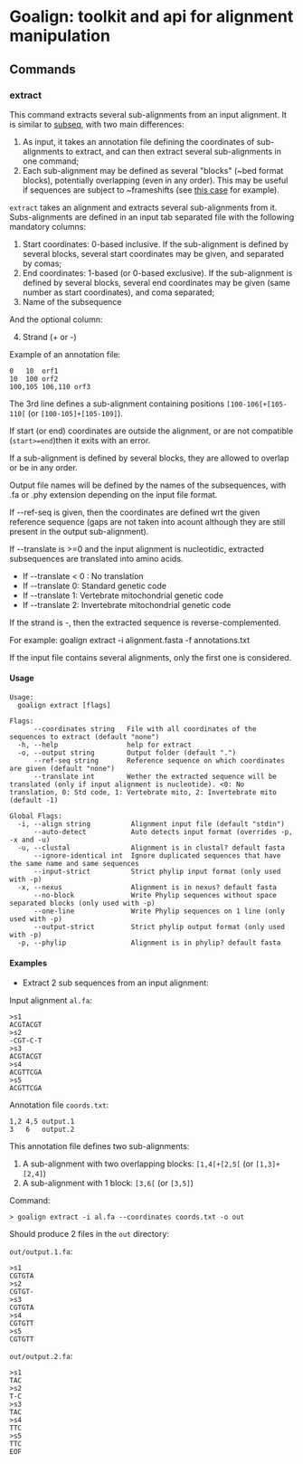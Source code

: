 # Goalign: toolkit and api for alignment manipulation

## Commands

### extract
This command extracts several sub-alignments from an input alignment. It is similar to [subseq](subseq.md), with two main differences:

1. As input, it takes an annotation file defining the coordinates of sub-alignments to extract, and can then extract several sub-alignments in one command;
2. Each sub-alignment may be defined as several "blocks" (~bed format blocks), potentially overlapping (even in any order). This may be useful if sequences are subject to ~frameshifts (see [this case](https://www.ncbi.nlm.nih.gov/protein/YP_009724389.1?from=4393&to=5324) for example).

`extract` takes an alignment and extracts several sub-alignments from it. Subs-alignments are defined in an input tab separated file with the following mandatory columns:

1. Start coordinates: 0-based inclusive. If the sub-alignment is defined by several blocks, several start coordinates may be given, and separated by comas;
2. End coordinates: 1-based (or 0-based exclusive). If the sub-alignment is defined by several blocks, several end coordinates may be given (same number as start coordinates), and coma separated;
3. Name of the subsequence

And the optional column:

4. Strand (+ or -)


Example of an annotation file:

```
0	10	orf1
10	100	orf2
100,105	106,110	orf3
```

The 3rd line defines a sub-alignment containing positions `[100-106[+[105-110[` (or `[100-105]+[105-109]`).

If start (or end) coordinates are outside the alignment, or are not compatible (`start>=end`)then it exits with an error.

If a sub-alignment is defined by several blocks, they are allowed to overlap or be in any order.

Output file names will be defined by the names of the subsequences, with .fa or .phy extension depending on the input file format.

If --ref-seq is given, then the coordinates are defined wrt the given reference sequence (gaps are not taken into acount although they are still present in the output sub-alignment).

If --translate is >=0 and the input alignment is nucleotidic, extracted subsequences are translated into amino acids.
- If --translate < 0 : No translation
- If --translate 0: Standard genetic code
- If --translate 1: Vertebrate mitochondrial genetic code
- If --translate 2: Invertebrate mitochondrial genetic code

If the strand is -, then the extracted sequence is reverse-complemented.

For example:
goalign extract -i alignment.fasta -f annotations.txt

If the input file contains several alignments, only the first one is considered.

#### Usage
```
Usage:
  goalign extract [flags]

Flags:
      --coordinates string   File with all coordinates of the sequences to extract (default "none")
  -h, --help                 help for extract
  -o, --output string        Output folder (default ".")
      --ref-seq string       Reference sequence on which coordinates are given (default "none")
      --translate int        Wether the extracted sequence will be translated (only if input alignment is nucleotide). <0: No translation, 0: Std code, 1: Vertebrate mito, 2: Invertebrate mito (default -1)

Global Flags:
  -i, --align string          Alignment input file (default "stdin")
      --auto-detect           Auto detects input format (overrides -p, -x and -u)
  -u, --clustal               Alignment is in clustal? default fasta
      --ignore-identical int  Ignore duplicated sequences that have the same name and same sequences
      --input-strict          Strict phylip input format (only used with -p)
  -x, --nexus                 Alignment is in nexus? default fasta
      --no-block              Write Phylip sequences without space separated blocks (only used with -p)
      --one-line              Write Phylip sequences on 1 line (only used with -p)
      --output-strict         Strict phylip output format (only used with -p)
  -p, --phylip                Alignment is in phylip? default fasta
```

#### Examples

* Extract 2 sub sequences from an input alignment:

Input alignment `al.fa`:
```
>s1
ACGTACGT
>s2
-CGT-C-T
>s3
ACGTACGT
>s4
ACGTTCGA
>s5
ACGTTCGA
```

Annotation file `coords.txt`:
```
1,2	4,5	output.1
3	6	output.2
```

This annotation file defines two sub-alignments:

1. A sub-alignment with two overlapping blocks: `[1,4[+[2,5[` (or `[1,3]+[2,4]`)
2. A sub-alignment with 1 block: `[3,6[` (or `[3,5]`)


Command:
```
> goalign extract -i al.fa --coordinates coords.txt -o out
```

Should produce 2 files in the `out` directory:

`out/output.1.fa`:
```
>s1
CGTGTA
>s2
CGTGT-
>s3
CGTGTA
>s4
CGTGTT
>s5
CGTGTT
```

`out/output.2.fa`:
```
>s1
TAC
>s2
T-C
>s3
TAC
>s4
TTC
>s5
TTC
EOF
```
